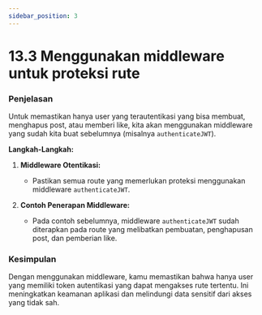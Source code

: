 ```yaml
---
sidebar_position: 3
---
```


# 13.3 Menggunakan middleware untuk proteksi rute


### Penjelasan
Untuk memastikan hanya user yang terautentikasi yang bisa membuat, menghapus post, atau memberi like, kita akan menggunakan middleware yang sudah kita buat sebelumnya (misalnya `authenticateJWT`).

**Langkah-Langkah:**

1.  **Middleware Otentikasi:**
    
    -   Pastikan semua route yang memerlukan proteksi menggunakan middleware `authenticateJWT`.
2.  **Contoh Penerapan Middleware:**
    
    -   Pada contoh sebelumnya, middleware `authenticateJWT` sudah diterapkan pada route yang melibatkan pembuatan, penghapusan post, dan pemberian like.

### Kesimpulan
Dengan menggunakan middleware, kamu memastikan bahwa hanya user yang memiliki token autentikasi yang dapat mengakses rute tertentu. Ini meningkatkan keamanan aplikasi dan melindungi data sensitif dari akses yang tidak sah.